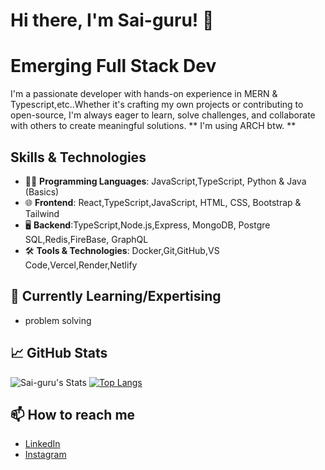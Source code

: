 # Hi there, I'm Sai-guru! 👋
# Emerging Full Stack Dev

I'm a passionate developer with hands-on experience in MERN & Typescript,etc..Whether it's crafting my own projects or contributing to open-source, I'm always eager to learn, solve challenges, and collaborate with others to create meaningful solutions.
** I'm using ARCH btw. **

## Skills & Technologies
- 🧑‍💻 **Programming Languages**: JavaScript,TypeScript, Python & Java (Basics)
- 🌐 **Frontend**: React,TypeScript,JavaScript, HTML, CSS, Bootstrap & Tailwind
- 🖥️ **Backend**:TypeScript,Node.js,Express, MongoDB, Postgre SQL,Redis,FireBase, GraphQL
- 🛠️ **Tools & Technologies**: Docker,Git,GitHub,VS Code,Vercel,Render,Netlify



## 🌱 Currently Learning/Expertising
 - problem solving

## 📈 GitHub Stats
![Sai-guru's Stats](https://github-readme-stats.vercel.app/api?username=Sai-guru&theme=blue-green&show_icons=true&hide_border=false&count_private=true)   [![Top Langs](https://github-readme-stats.vercel.app/api/top-langs/?username=Sai-guru&layout=compact)](https://github.com/Sai-guru/github-readme-stats)

## 📫 How to reach me
- [LinkedIn](https://www.linkedin.com/in/sai-guru-prigeesh-m-9a429730a?utm_source=share&utm_campaign=share_via&utm_content=profile&utm_medium=android_app)
- [Instagram](https://www.instagram.com/prigeesh._.2006?igsh=MWJhZHdtamluNXZzZw==)
